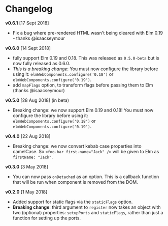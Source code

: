 # Changelog

**v0.6.1** [17 Sept 2018]

* Fix a bug where pre-rendered HTML wasn't being cleared with Elm 0.19 - thanks @isaacseymour


**v0.6.0** [14 Sept 2018]

* fully support Elm 0.19 and 0.18. This was released as `0.5.0-beta` but is now fully released as 0.6.0.
* _This is a breaking change_: You must now configure the library before using it: `elmWebComponents.configure('0.18')` or `elmWebComponents.configure('0.19')`.
* add `mapFlags` option, to transform flags before passing them to Elm (thanks @isaacseymour)

**v0.5.0** [28 Aug 2018] (in beta)

* Breaking change: we now support Elm 0.19 and 0.18! You must now configure the library before using it: `elmWebComponents.configure('0.18')` or `elmWebComponents.configure('0.19')`.

**v0.4.0** [22 Aug 2018]

* Breaking change: we now convert kebab case properties into camelCase. So `<foo-bar first-name="Jack" />` will be given to Elm as `firstName: "Jack"`.

**v0.3.0** [3 May 2018]

* You can now pass `onDetached` as an option. This is a callback function that will be run when component is removed from the DOM.

**v0.2.0** [1 May 2018]

* Added support for static flags via the `staticFlags` option.
* **Breaking change**: third argument to `register` now takes an object with two (optional) properties: `setupPorts` and `staticFlags`, rather than just a function for setting up the ports.

